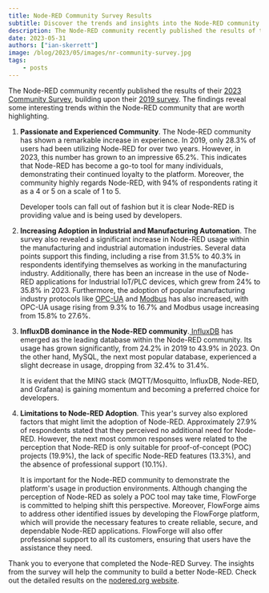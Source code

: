 ```yaml
---
title: Node-RED Community Survey Results
subtitle: Discover the trends and insights into the Node-RED community
description: The Node-RED community recently published the results of their 2023 Community Survey. A number of interesting trends were identified from the survey results.
date: 2023-05-31
authors: ["ian-skerrett"]
image: /blog/2023/05/images/nr-community-survey.jpg
tags:
    - posts
---
```


The Node-RED community recently published the results of their [2023 Community Survey](https://nodered.org/about/community/survey/2023/), building upon their [2019 survey](https://nodered.org/about/community/survey/2019/). The findings reveal some interesting trends within the Node-RED community that are worth highlighting.

<!--more-->

1. **Passionate and Experienced Community**. The Node-RED community has shown a remarkable increase in experience. In 2019, only 28.3% of users had been utilizing Node-RED for over two years. However, in 2023, this number has grown to an impressive 65.2%. This indicates that Node-RED has become a go-to tool for many individuals, demonstrating their continued loyalty to the platform. Moreover, the community highly regards Node-RED, with 94% of respondents rating it as a 4 or 5 on a scale of 1 to 5.

    Developer tools can fall out of fashion but it is clear Node-RED is providing value and is being used by developers.

2. **Increasing Adoption in Industrial and Manufacturing Automation**. The survey also revealed a significant increase in Node-RED usage within the manufacturing and industrial automation industries. Several data points support this finding, including a rise from 31.5% to 40.3% in respondents identifying themselves as working in the manufacturing industry. Additionally, there has been an increase in the use of Node-RED applications for Industrial IoT/PLC devices, which grew from 24% to 35.8% in 2023. Furthermore, the adoption of popular manufacturing industry protocols like [OPC-UA](https://opcfoundation.org/) and [Modbus](https://modbus.org/) has also increased, with OPC-UA usage rising from 9.3% to 16.7% and Modbus usage increasing from 15.8% to 27.6%.
3. **InfluxDB dominance in the Node-RED community**.[ InfluxDB](https://www.influxdata.com/) has emerged as the leading database within the Node-RED community. Its usage has grown significantly, from 24.2% in 2019 to 43.9% in 2023. On the other hand, MySQL, the next most popular database, experienced a slight decrease in usage, dropping from 32.4% to 31.4%. 

    It is evident that the MING stack (MQTT/Mosquitto, InfluxDB, Node-RED, and Grafana) is gaining momentum and becoming a preferred choice for developers.

4. **Limitations to Node-RED Adoption**. This year's survey also explored factors that might limit the adoption of Node-RED. Approximately 27.9% of respondents stated that they perceived no additional need for Node-RED. However, the next most common responses were related to the perception that Node-RED is only suitable for proof-of-concept (POC) projects (19.9%), the lack of specific Node-RED features (13.3%), and the absence of professional support (10.1%).

    It is important for the Node-RED community to demonstrate the platform's usage in production environments. Although changing the perception of Node-RED as solely a POC tool may take time, FlowForge is committed to helping shift this perspective. Moreover, FlowForge aims to address other identified issues by developing the FlowForge platform, which will provide the necessary features to create reliable, secure, and dependable Node-RED applications. FlowForge will also offer professional support to all its customers, ensuring that users have the assistance they need.



Thank you to everyone that completed the Node-RED Survey. The insights from the survey will help the community to build a better Node-RED. Check out the detailed results on the [nodered.org website](https://nodered.org/about/community/survey/2023/).
